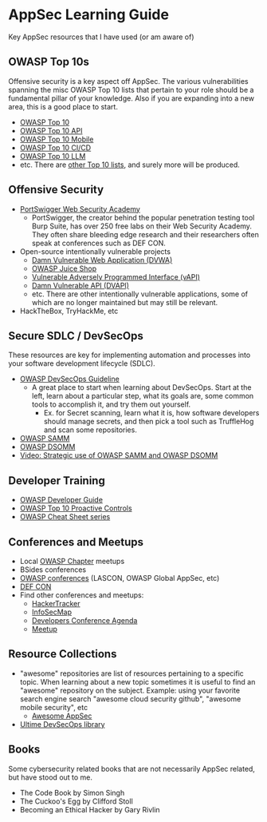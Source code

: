 # AppSec Learning Guide

Key AppSec resources that I have used (or am aware of)

## OWASP Top 10s

Offensive security is a key aspect off AppSec. The various vulnerabilities spanning the misc OWASP Top 10 lists that pertain to your role should be a fundamental pillar of your knowledge. Also if you are expanding into a new area, this is a good place to start.

- [OWASP Top 10](https://owasp.org/www-project-top-ten/)
- [OWASP Top 10 API](https://owasp.org/www-project-api-security/)
- [OWASP Top 10 Mobile](https://owasp.org/www-project-mobile-top-10/)
- [OWASP Top 10 CI/CD](https://owasp.org/www-project-top-10-ci-cd-security-risks/)
- [OWASP Top 10 LLM](https://owasp.org/www-project-top-10-for-large-language-model-applications/)
- etc. There are [other Top 10 lists](https://owasp.org/search/?searchString=top+10), and surely more will be produced.

## Offensive Security

- [PortSwigger Web Security Academy](https://portswigger.net/web-security)
	- PortSwigger, the creator behind the popular penetration testing tool Burp Suite, has over 250 free labs on their Web Security Academy. They often share bleeding edge research and their researchers often speak at conferences such as DEF CON.
- Open-source intentionally vulnerable projects
	- [Damn Vulnerable Web Application (DVWA)](https://github.com/digininja/DVWA)
	- [OWASP Juice Shop](https://github.com/juice-shop/juice-shop)
	- [Vulnerable Adversely Programmed Interface (vAPI)](https://github.com/roottusk/vapi)
	- [Damn Vulnerable API (DVAPI)](https://github.com/payatu/DVAPI)
	- etc. There are other intentionally vulnerable applications, some of which are no longer maintained but may still be relevant.
- HackTheBox, TryHackMe, etc

## Secure SDLC / DevSecOps

These resources are key for implementing automation and processes into your software development lifecycle (SDLC).

- [OWASP DevSecOps Guideline](https://owasp.org/www-project-devsecops-guideline/)
	- A great place to start when learning about DevSecOps. Start at the left, learn about a particular step, what its goals are, some common tools to accomplish it, and try them out yourself.
		- Ex. for Secret scanning, learn what it is, how software developers should manage secrets, and then pick a tool such as TruffleHog and scan some repositories.
- [OWASP SAMM](https://owaspsamm.org/model/)
- [OWASP DSOMM](https://dsomm.owasp.org/)
- [Video: Strategic use of OWASP SAMM and OWASP DSOMM](https://www.youtube.com/watch?v=MIzENOyylZI)

##  Developer Training

- [OWASP Developer Guide](https://devguide.owasp.org/)
- [OWASP Top 10 Proactive Controls](https://top10proactive.owasp.org/)
- [OWASP Cheat Sheet series](https://cheatsheetseries.owasp.org/)

## Conferences and Meetups

- Local [OWASP Chapter](https://owasp.org/chapters/) meetups
- BSides conferences
- [OWASP conferences](https://owasp.org/events/) (LASCON, OWASP Global AppSec, etc)
- [DEF CON](https://defcon.org/)
- Find other conferences and meetups:
	- [HackerTracker](https://hackertracker.app/)
	- [InfoSecMap](https://infosecmap.com/)
	- [Developers Conference Agenda](https://developers.events/#/2025/calendar)
	- [Meetup](https://www.meetup.com/)

## Resource Collections

- "awesome" repositories are list of resources pertaining to a specific topic. When learning about a new topic sometimes it is useful to find an "awesome" repository on the subject. Example: using your favorite search engine search "awesome cloud security github", "awesome mobile security", etc
	- [Awesome AppSec](https://github.com/paragonie/awesome-appsec)
- [Ultime DevSecOps library](https://github.com/sottlmarek/DevSecOps)

## Books

Some cybersecurity related books that are not necessarily AppSec related, but have stood out to me.

- The Code Book by Simon Singh
- The Cuckoo's Egg by Clifford Stoll
- Becoming an Ethical Hacker by Gary Rivlin
